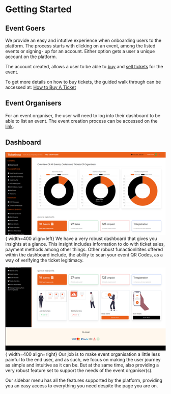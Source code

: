 # Getting Started

## Event Goers

We provide an easy and intutive experience when onboarding users to the platform.
The process starts with clicking on an event, among the listed events or signing- up for an account.
Either option gets a user a unique account on the platform.

The account created, allows a user to be able to [buy](/tickets) and [sell tickets](/organisers/create_event) for the event.

To get more details on how to buy tickets, the guided walk through can be accessed at: [How to Buy A Ticket](/tickets)

## Event Organisers

For an event organiser, the user will need to log into their dashboard to be able to list an event.
The event creation process can be accessed on the [link]().

## Dashboard

![Overview](/images/9.dashboard.png){ width=400 align=left}
We have a very robust dashboard that gives you insights at a glance. This insight includes information to do with ticket sales, payment methods among other things.
Other robust funactionlitites offered within the dashboard include, the ability to scan your event QR Codes, as a way of verifying the ticket legitimacy.

![Overview](/images/10.dashboard-bottom.png){ width=400 align=right}
Our job is to make event organisation a little less painful to the end user, and as such, we focus on making the user journey as simple and intuitive as it can be.
But at the same time, also providing a very robust feature set to support the needs of the event organiser(s).

Our sidebar menu has all the features supported by the platform, providing you an easy access to everything you need despite the page you are on.

